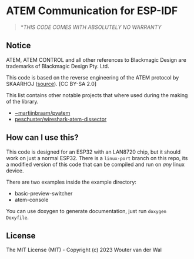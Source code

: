 # ATEM Communication for ESP-IDF

> **THIS CODE COMES WITH ABSOLUTELY NO WARRANTY*

## Notice

ATEM, ATEM CONTROL and all other references to Blackmagic Design are trademarks of Blackmagic Design Pty. Ltd. 

This code is based on the reverse engineering of the ATEM protocol by SKAARHOJ ([source](https://web.archive.org/web/20221007194524/https://www.skaarhoj.com/discover/blackmagic-atem-switcher-protocol)). [CC BY-SA 2.0]

This list contains other notable projects that where used during the making of the library.

- [~martijnbraam/pyatem](https://git.sr.ht/~martijnbraam/pyatem)
- [peschuster/wireshark-atem-dissector](https://github.com/peschuster/wireshark-atem-dissector)

## How can I use this?

This code is designed for an ESP32 with an LAN8720 chip, but it should work on just a normal ESP32. There is a `linux-port` branch on this repo, its a modified version of this code that can be compiled and run on _any_ linux device.

There are two examples inside the example directory:
 - basic-preview-switcher
 - atem-console

You can use doxygen to generate documentation, just run `doxygen Doxyfile`.

## License

The MIT License (MIT) - Copyright (c) 2023 Wouter van der Wal
